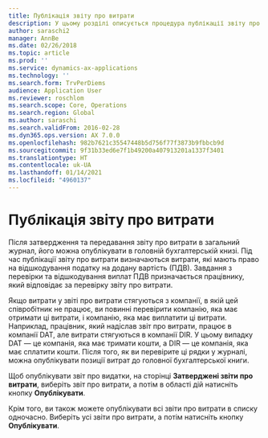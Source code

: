```yaml
---
title: Публікація звіту про витрати
description: У цьому розділі описується процедура публікації звіту про витрати для головної бухгалтерської книги.
author: saraschi2
manager: AnnBe
ms.date: 02/26/2018
ms.topic: article
ms.prod: ''
ms.service: dynamics-ax-applications
ms.technology: ''
ms.search.form: TrvPerDiems
audience: Application User
ms.reviewer: roschlom
ms.search.scope: Core, Operations
ms.search.region: Global
ms.author: saraschi
ms.search.validFrom: 2016-02-28
ms.dyn365.ops.version: AX 7.0.0
ms.openlocfilehash: 982b7621c35547448b5d756f77f3873b9fbbcb9d
ms.sourcegitcommit: 9f31b33ed6e7f1b49200a407913201a1337f3401
ms.translationtype: HT
ms.contentlocale: uk-UA
ms.lasthandoff: 01/14/2021
ms.locfileid: "4960137"
---
```

# <a name="post-an-expense-report"></a>Публікація звіту про витрати

Після затвердження та передавання звіту про витрати в загальний журнал, його можна опублікувати в головній бухгалтерській книзі. Під час публікації звіту про витрати визначаються витрати, які мають право на відшкодування податку на додану вартість (ПДВ). Завдання з перевірки та відшкодування виплат ПДВ призначається працівнику, який відповідає за перевірку звіту про витрати.

Якщо витрати у звіті про витрати стягуються з компанії, в якій цей співробітник не працює, ви повинні перевірити компанію, яка має отримати ці витрати, і компанію, яка має виплатити ці витрати. Наприклад, працівник, який надіслав звіт про витрати, працює в компанії DAT, але витрати стягуються в компанії DIR. У цьому випадку DAT — це компанія, яка має тримати кошти, а DIR — це компанія, яка має сплатити кошти. Після того, як ви перевірите ці рядки у журналі, можна опублікувати позиції витрат до головної бухгалтерської книги.

Щоб опублікувати звіт про видатки, на сторінці **Затверджені звіти про витрати**, виберіть звіт про витрати, а потім в області дій натисніть кнопку **Опублікувати**.

Крім того, ви також можете опублікувати всі звіти про витрати в списку одночасно. Виберіть усі звіти про витрати, а потім натисніть кнопку **Опублікувати**.
